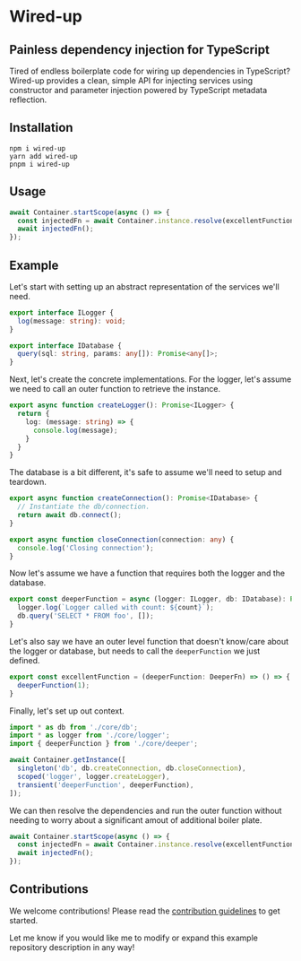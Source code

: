 # Wired-up
## Painless dependency injection for TypeScript

Tired of endless boilerplate code for wiring up dependencies in TypeScript? Wired-up provides a clean, simple API for injecting services using constructor and parameter injection powered by TypeScript metadata reflection.

## Installation
```cli
npm i wired-up
yarn add wired-up
pnpm i wired-up
```

## Usage

```typescript
await Container.startScope(async () => {
  const injectedFn = await Container.instance.resolve(excellentFunction);
  await injectedFn();
});
```

## Example

Let's start with setting up an abstract representation of the services we'll need.

```typescript
export interface ILogger {
  log(message: string): void;
}

export interface IDatabase {
  query(sql: string, params: any[]): Promise<any[]>;
}
```

Next, let's create the concrete implementations. For the logger, let's assume we need to call an outer function to retrieve the instance. 
```typescript
export async function createLogger(): Promise<ILogger> {
  return {
    log: (message: string) => {
      console.log(message);
    }
  }
}

```
The database is a bit different, it's safe to assume we'll need to setup and teardown. 
```typescript
export async function createConnection(): Promise<IDatabase> {
  // Instantiate the db/connection.
  return await db.connect();
}

export async function closeConnection(connection: any) {
  console.log('Closing connection');
}
```

Now let's assume we have a function that requires both the logger and the database.
```typescript
export const deeperFunction = async (logger: ILogger, db: IDatabase): Promise<DeeperFn> => async (count: number) => {
  logger.log(`Logger called with count: ${count}`);
  db.query('SELECT * FROM foo', []);
}

```

Let's also say we have an outer level function that doesn't know/care about the logger or database, but needs to call the `deeperFunction` we just defined.
```typescript
export const excellentFunction = (deeperFunction: DeeperFn) => () => {
  deeperFunction(1);
}
```

Finally, let's set up out context.
```typescript
import * as db from './core/db';
import * as logger from './core/logger';
import { deeperFunction } from './core/deeper';

await Container.getInstance([
  singleton('db', db.createConnection, db.closeConnection),
  scoped('logger', logger.createLogger),
  transient('deeperFunction', deeperFunction),
]);
```

We can then resolve the dependencies and run the outer function without needing to worry about a significant amout of additional boiler plate.
```typescript
await Container.startScope(async () => {
  const injectedFn = await Container.instance.resolve(excellentFunction);
  await injectedFn();
});
```

## Contributions
We welcome contributions! Please read the [contribution guidelines][contributing] to get started.

Let me know if you would like me to modify or expand this example repository description in any way!

[contributing]: https://github.com/michael-shattuck/wired-up/blob/main/Contributions.md